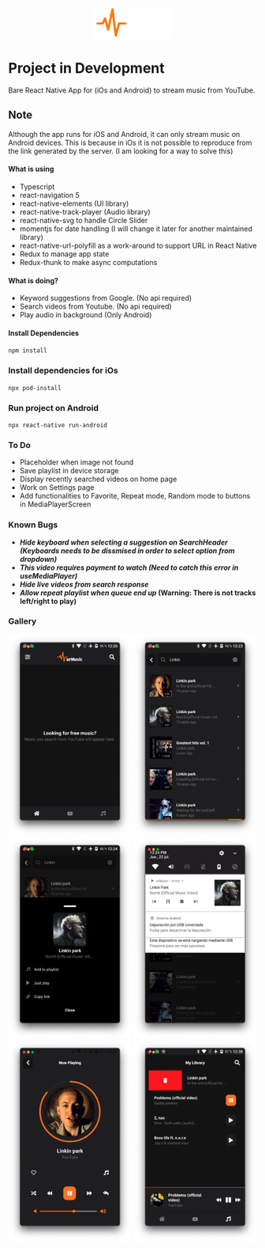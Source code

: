 <div align="center">
    <img src="gallery/logo.png" width=160 />
</div>

# **Project in Development**

Bare React Native App for (iOs and Android) to stream music from YouTube.

## **Note**

Although the app runs for iOS and Android, it can only stream music on Android devices. This is because in iOs it is not possible to reproduce from the link generated by the server. (I am looking for a way to solve this)

#### **What is using**

- Typescript
- react-navigation 5
- react-native-elements (UI library)
- react-native-track-player (Audio library)
- react-native-svg to handle Circle Slider
- momentjs for date handling (I will change it later for another maintained library)
- react-native-url-polyfill as a work-around to support URL in React Native
- Redux to manage app state
- Redux-thunk to make async computations

#### **What is doing?**

- Keyword suggestions from Google. (No api required)
- Search videos from Youtube. (No api required)
- Play audio in background (Only Android)

#### **Install Dependencies**

```script
npm install
```

### **Install dependencies for iOs**

```script
npx pod-install
```

### **Run project on Android**

```script
npx react-native run-android
```

### **To Do**

- Placeholder when image not found
- Save playlist in device storage
- Display recently searched videos on home page
- Work on Settings page
- Add functionalities to Favorite, Repeat mode, Random mode to buttons in MediaPlayerScreen

### **Known Bugs**

- **_Hide keyboard when selecting a suggestion on SearchHeader (Keyboards needs to be dissmised in order to select option from dropdown)_**
- **_This video requires payment to watch (Need to catch this error in useMediaPlayer)_**
- **_Hide live videos from search response_**
- **_Allow repeat playlist when queue end up_ (Warning: There is not tracks left/right to play)**

### **Gallery**

<p float="left" align="center">
  <img src="gallery/urmusic_01.png" width=250 />
  <img src="gallery/urmusic_02.png" width=250 />
  <img src="gallery/urmusic_03.png" width=250 />
  <img src="gallery/urmusic_04.png" width=250 />
  <img src="gallery/urmusic_05.png" width=250 />
  <img src="gallery/urmusic_06.png" width=250 />
</p>
